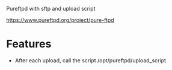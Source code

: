 Pureftpd with sftp and upload script

https://www.pureftpd.org/project/pure-ftpd

# Features

 * After each upload, call the script /opt/pureftpd/upload_script


